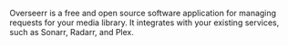 Overseerr is a free and open source software application for managing requests for your media library. It integrates with your existing services, such as Sonarr, Radarr, and Plex.

